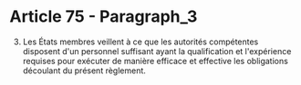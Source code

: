 # Article 75 - Paragraph_3

3. Les États membres veillent à ce que les autorités compétentes disposent d'un personnel suffisant ayant la qualification et l'expérience requises pour exécuter de manière efficace et effective les obligations découlant du présent règlement.
